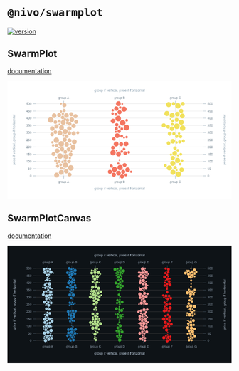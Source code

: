 # `@nivo/swarmplot`

[![version](https://img.shields.io/npm/v/@nivo/swarmplot.svg?style=flat-square)](https://www.npmjs.com/package/@nivo/swarmplot)

## SwarmPlot

[documentation](http://nivo.rocks/swarmplot)

![SwarmPlot](https://raw.githubusercontent.com/plouc/nivo/master/packages/swarmplot/doc/swarmplot.png)

## SwarmPlotCanvas

[documentation](http://nivo.rocks/swarmplot/canvas)

![SwarmPlotCanvas](https://raw.githubusercontent.com/plouc/nivo/master/packages/swarmplot/doc/swarmplot-canvas.png)
